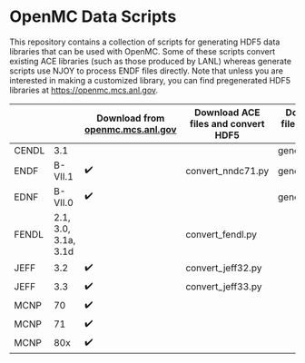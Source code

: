 # OpenMC Data Scripts

This repository contains a collection of scripts for generating HDF5 data
libraries that can be used with OpenMC. Some of these scripts convert existing
ACE libraries (such as those produced by LANL) whereas generate scripts use NJOY to
process ENDF files directly. Note that unless you are interested in making a
customized library, you can find pregenerated HDF5 libraries at
https://openmc.mcs.anl.gov.



|       |                      | Download from [openmc.mcs.anl.gov](https://openmc.mcs.anl.gov/)       | Download ACE files and convert HDF5 | Download ENDF files and generate HDF5 | Convert local files |
|-------|----------------------|-----------------------------------------------------------------------|-------------------------------------|---------------------------------------|---------------------|
| CENDL | 3.1                  |                                                                       |                                     | generate_cendl.py                     |                     |
| ENDF  | B-VII.1              | :heavy_check_mark:                                                    | convert_nndc71.py                   | generate_endf71.py                    |                     |
| EDNF  | B-VII.0              | :heavy_check_mark:                                                    |                                     | generate_endf80.py                    |                     |
| FENDL | 2.1, 3.0, 3.1a, 3.1d |                                                                       | convert_fendl.py                    |                                       |                     |
| JEFF  | 3.2                  | :heavy_check_mark:                                                    | convert_jeff32.py                   |                                       |                     |
| JEFF  | 3.3                  | :heavy_check_mark:                                                    | convert_jeff33.py                   |                                       |                     |
| MCNP  | 70                   | :heavy_check_mark:                                                    |                                     |                                       | convert_mcnp70.py   |
| MCNP  | 71                   | :heavy_check_mark:                                                    |                                     |                                       | convert_mcnp71.py   |
| MCNP  | 80x                  | :heavy_check_mark:                                                    |                                     |                                       | convert_lib80x.py   |